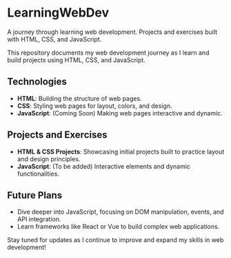 # LearningWebDev
A journey through learning web development. Projects and exercises built with HTML, CSS, and JavaScript.

This repository documents my web development journey as I learn and build projects using HTML, CSS, and JavaScript.

## Technologies
- **HTML**: Building the structure of web pages.
- **CSS**: Styling web pages for layout, colors, and design.
- **JavaScript**: (Coming Soon) Making web pages interactive and dynamic.

## Projects and Exercises
- **HTML & CSS Projects**: Showcasing initial projects built to practice layout and design principles.
- **JavaScript**: (To be added) Interactive elements and dynamic functionalities.

## Future Plans
- Dive deeper into JavaScript, focusing on DOM manipulation, events, and API integration.
- Learn frameworks like React or Vue to build complex web applications.

Stay tuned for updates as I continue to improve and expand my skills in web development!
